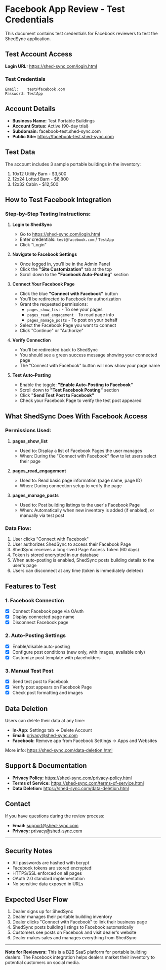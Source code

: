 # Facebook App Review - Test Credentials

This document contains test credentials for Facebook reviewers to test the ShedSync application.

## Test Account Access

**Login URL:** https://shed-sync.com/login.html

### Test Credentials
```
Email:    test@facebook.com
Password: TestApp
```

## Account Details

- **Business Name:** Test Portable Buildings
- **Account Status:** Active (90-day trial)
- **Subdomain:** facebook-test.shed-sync.com
- **Public Site:** https://facebook-test.shed-sync.com

## Test Data

The account includes 3 sample portable buildings in the inventory:
1. 10x12 Utility Barn - $3,500
2. 12x24 Lofted Barn - $6,800
3. 12x32 Cabin - $12,500

## How to Test Facebook Integration

### Step-by-Step Testing Instructions:

1. **Login to ShedSync**
   - Go to https://shed-sync.com/login.html
   - Enter credentials: `test@facebook.com` / `TestApp`
   - Click "Login"

2. **Navigate to Facebook Settings**
   - Once logged in, you'll be in the Admin Panel
   - Click the **"Site Customization"** tab at the top
   - Scroll down to the **"Facebook Auto-Posting"** section

3. **Connect Your Facebook Page**
   - Click the blue **"Connect with Facebook"** button
   - You'll be redirected to Facebook for authorization
   - Grant the requested permissions:
     - `pages_show_list` - To see your pages
     - `pages_read_engagement` - To read page info
     - `pages_manage_posts` - To post on your behalf
   - Select the Facebook Page you want to connect
   - Click "Continue" or "Authorize"

4. **Verify Connection**
   - You'll be redirected back to ShedSync
   - You should see a green success message showing your connected page
   - The "Connect with Facebook" button will now show your page name

5. **Test Auto-Posting**
   - Enable the toggle: **"Enable Auto-Posting to Facebook"**
   - Scroll down to **"Test Facebook Posting"** section
   - Click **"Send Test Post to Facebook"**
   - Check your Facebook Page to verify the test post appeared

## What ShedSync Does With Facebook Access

### Permissions Used:

1. **pages_show_list**
   - Used to: Display a list of Facebook Pages the user manages
   - When: During the "Connect with Facebook" flow to let users select their page

2. **pages_read_engagement**
   - Used to: Read basic page information (page name, page ID)
   - When: During connection setup to verify the page

3. **pages_manage_posts**
   - Used to: Post building listings to the user's Facebook Page
   - When: Automatically when new inventory is added (if enabled), or manually via test post

### Data Flow:

1. User clicks "Connect with Facebook"
2. User authorizes ShedSync to access their Facebook Page
3. ShedSync receives a long-lived Page Access Token (60 days)
4. Token is stored encrypted in our database
5. When auto-posting is enabled, ShedSync posts building details to the user's page
6. Users can disconnect at any time (token is immediately deleted)

## Features to Test

### 1. Facebook Connection
- [x] Connect Facebook page via OAuth
- [x] Display connected page name
- [x] Disconnect Facebook page

### 2. Auto-Posting Settings
- [x] Enable/disable auto-posting
- [x] Configure post conditions (new only, with images, available only)
- [x] Customize post template with placeholders

### 3. Manual Test Post
- [x] Send test post to Facebook
- [x] Verify post appears on Facebook Page
- [x] Check post formatting and images

## Data Deletion

Users can delete their data at any time:
- **In-App:** Settings tab → Delete Account
- **Email:** privacy@shed-sync.com
- **Facebook:** Remove app from Facebook Settings → Apps and Websites

More info: https://shed-sync.com/data-deletion.html

## Support & Documentation

- **Privacy Policy:** https://shed-sync.com/privacy-policy.html
- **Terms of Service:** https://shed-sync.com/terms-of-service.html
- **Data Deletion:** https://shed-sync.com/data-deletion.html

## Contact

If you have questions during the review process:
- **Email:** support@shed-sync.com
- **Privacy:** privacy@shed-sync.com

---

## Security Notes

- All passwords are hashed with bcrypt
- Facebook tokens are stored encrypted
- HTTPS/SSL enforced on all pages
- OAuth 2.0 standard implementation
- No sensitive data exposed in URLs

## Expected User Flow

1. Dealer signs up for ShedSync
2. Dealer manages their portable building inventory
3. Dealer clicks "Connect with Facebook" to link their business page
4. ShedSync posts building listings to Facebook automatically
5. Customers see posts on Facebook and visit dealer's website
6. Dealer makes sales and manages everything from ShedSync

---

**Note for Reviewers:** This is a B2B SaaS platform for portable building dealers. The Facebook integration helps dealers market their inventory to potential customers on social media.
